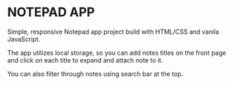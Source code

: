 # NOTEPAD APP

Simple, responsive Notepad app project build with HTML/CSS and vanila JavaScript.

The app utilizes local storage, so you can add notes titles on the front page and click on each title to expand and attach note to it.

You can also filter through notes using search bar at the top.
